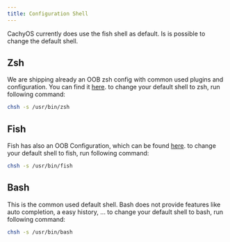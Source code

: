 ```yaml
---
title: Configuration Shell
---
```


CachyOS currently does use the fish shell as default.
Is is possible to change the default shell.


## Zsh

We are shipping already an OOB zsh config with common used plugins and configuration.
You can find it [here](https://github.com/CachyOS/cachyos-zsh-config).
to change your default shell to zsh, run following command:

```bash
chsh -s /usr/bin/zsh
```

## Fish

Fish has also an OOB Configuration, which can be found [here](https://github.com/CachyOS/cachyos-zsh-config).
to change your default shell to fish, run following command:

```bash
chsh -s /usr/bin/fish
```

## Bash

This is the common used default shell. Bash does not provide features like auto completion, a easy history, ...
to change your default shell to bash, run following command:

```bash
chsh -s /usr/bin/bash
```
